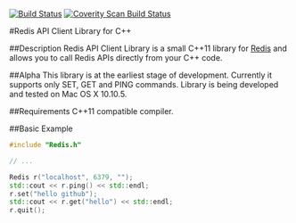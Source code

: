 [![Build Status](https://travis-ci.org/msolomatin/redis-client-cpp.svg)](https://travis-ci.org/msolomatin/redis-client-cpp) [![Coverity Scan Build Status](https://scan.coverity.com/projects/6455/badge.svg)](https://scan.coverity.com/projects/msolomatin-redis-client-cpp)

#Redis API Client Library for C++

##Description
Redis API Client Library is a small C++11 library for [Redis](http://redis.io/) and allows you to call Redis APIs
directly from your C++ code.

##Alpha
This library is at the earliest stage of development. Currently it supports only
SET, GET and PING commands. Library is being developed and tested on Mac OS X 10.10.5.

##Requirements
C++11 compatible compiler.

##Basic Example

```C++
#include "Redis.h"

// ...

Redis r("localhost", 6379, "");
std::cout << r.ping() << std::endl;
r.set("hello github");
std::cout << r.get("hello") << std::endl;
r.quit();
```
